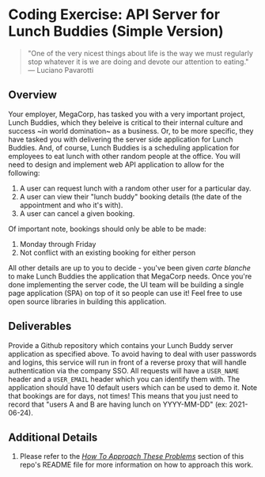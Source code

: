 # Coding Exercise: API Server for Lunch Buddies (Simple Version)

> "One of the very nicest things about life is the way we must regularly stop whatever it is we are doing and devote our attention to eating." ― Luciano Pavarotti


## Overview

Your employer, MegaCorp, has tasked you with a very important project, Lunch Buddies, which they beleive is critical to their internal culture and success ~in world domination~ as a business.
Or, to be more specific, they have tasked you with delivering the server side application for Lunch Buddies.
And, of course, Lunch Buddies is a scheduling application for employees to eat lunch with other random people at the office.
You will need to design and implement web API application to allow for the following:

1. A user can request lunch with a random other user for a particular day.
2. A user can view their "lunch buddy" booking details (the date of the appointment and who it's with).
3. A user can cancel a given booking.

Of important note, bookings should only be able to be made:

1. Monday through Friday
2. Not conflict with an existing booking for either person

All other details are up to you to decide - you've been given *carte blanche* to make Lunch Buddies the application that MegaCorp needs.
Once you're done implementing the server code, the UI team will be building a single page application (SPA) on top of it so people can use it!
Feel free to use open source libraries in building this application.

## Deliverables

Provide a Github repository which contains your Lunch Buddy server application as specified above.
To avoid having to deal with user passwords and logins, this service will run in front of a reverse proxy that will handle authentication via the company SSO.
All requests will have a `USER_NAME` header and a `USER_EMAIL` header which you can identify them with.
The application should have 10 default users which can be used to demo it.
Note that bookings are for days, not times! This means that you just need to record that "users A and B are having lunch on YYYY-MM-DD" (ex: 2021-06-24). 

## Additional Details

1. Please refer to the [*How To Approach These Problems*](../README.md#how-to-approach-these-problems) section of this repo's README file for more information on how to approach this work.
